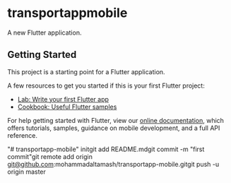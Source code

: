 # transportappmobile

A new Flutter application.

## Getting Started

This project is a starting point for a Flutter application.

A few resources to get you started if this is your first Flutter project:

- [Lab: Write your first Flutter app](https://flutter.dev/docs/get-started/codelab)
- [Cookbook: Useful Flutter samples](https://flutter.dev/docs/cookbook)

For help getting started with Flutter, view our
[online documentation](https://flutter.dev/docs), which offers tutorials,
samples, guidance on mobile development, and a full API reference.

"# transportapp-mobile"  initgit add README.mdgit commit -m "first commit"git remote add origin git@github.com:mohammadaltamash/transportapp-mobile.gitgit push -u origin master

